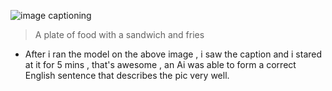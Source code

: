 ![image captioning](https://i.ibb.co/827nkm5/sandwitch.png)
> A plate of food with a sandwich and fries
- After i ran the model on the above image , i saw the caption and i stared at it for 5 mins , that's awesome , an Ai was able to form a correct English sentence that describes the pic very well.
